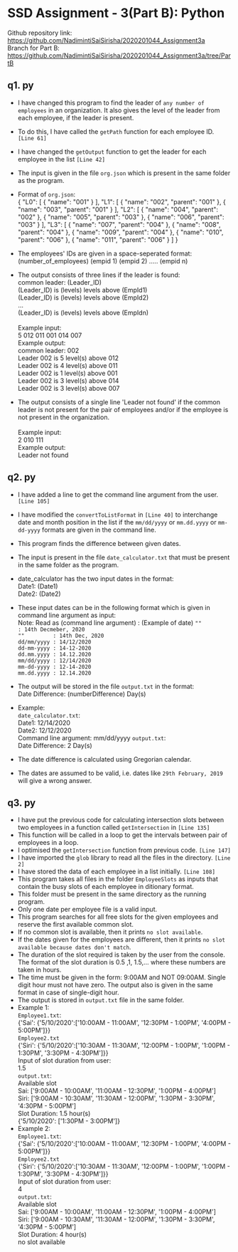 # SSD Assignment - 3(Part B): Python

Github repository link: https://github.com/NadimintiSaiSirisha/2020201044_Assignment3a<br>
Branch for Part B: https://github.com/NadimintiSaiSirisha/2020201044_Assignment3a/tree/PartB

## q1. py
* I have changed this program to find the leader of `any number of employees` in an organization. It also gives the level of the leader from each employee, if the leader is present.
* To do this, I have called the `getPath` function for each employee ID. `[Line 61]`
* I have changed the `getOutput` function to get the leader for each employee in the list `[Line 42]`
* The input is given in the file `org.json` which is present in the same folder as the program.
* Format of `org.json`:<br>
{
    "L0": [
        { "name": "001" }
    ],
    "L1": [
        { "name": "002", "parent": "001" },
        { "name": "003", "parent": "001" }
    ],
    "L2": [
        { "name": "004", "parent": "002" },
        { "name": "005", "parent": "003" },
        { "name": "006", "parent": "003" }
    ],
    "L3": [
        { "name": "007", "parent": "004" },
        { "name": "008", "parent": "004" },
        { "name": "009", "parent": "004" },
        { "name": "010", "parent": "006" },
        { "name": "011", "parent": "006" }
    ]
}
* The employees' IDs are given in a space-seperated format:<br>
(number_of_employees) (empid 1) (empid 2) ..... (empid n)

* The output consists of three lines if the leader is found:<br>
common leader: (Leader_ID) <br>
(Leader_ID) is  (levels)  levels above (EmpId1) <br>
(Leader_ID) is  (levels)  levels above (EmpId2) <br>
...<br>
(Leader_ID) is  (levels)  levels above (EmpIdn)<br><br>
Example input:<br>
5 012 011 001 014 007<br>
Example output:<br>
common leader:  002<br>
Leader  002  is  5  level(s) above  012<br>
Leader  002  is  4  level(s) above  011<br>
Leader  002  is  1  level(s) above  001<br>
Leader  002  is  3  level(s) above  014<br>
Leader  002  is  3  level(s) above  007<br>

* The output consists of a single line 'Leader not found' if the common leader is not present for the pair of employees and/or if the employee is not present in the organization.<br><br>
Example input:<br>
2 010 111<br>
Example output:<br>
Leader not found 

## q2. py
* I have added a line to get the command line argument from the user. `[Line 105]`
* I have modified the `convertToListFormat` in `[Line 40]` to interchange date and month position in the list if the `mm/dd/yyyy` or `mm.dd.yyyy` or `mm-dd-yyyy` formats are given in the command line.
* This program finds the difference between given dates.
* The input is present in the file `date_calculator.txt` that must be present in the same folder as the program.
* date_calculator has the two input dates in the format:<br>
Date1: (Date1)<br>
Date2: (Date2)
* These input dates can be in the following format which is given in command line argument as input:<br>
Note: Read as (command line argument) : (Example of date)
`""         : 14th Decmeber, 2020`<br> 
`""         : 14th Dec, 2020` <br>
`dd/mm/yyyy : 14/12/2020` <br>
`dd-mm-yyyy : 14-12-2020`<br>
`dd.mm.yyyy : 14.12.2020` <br>
`mm/dd/yyyy : 12/14/2020` <br>
`mm-dd-yyyy : 12-14-2020`<br>
`mm.dd.yyyy : 12.14.2020` <br>

*  The output will be stored in the file `output.txt` in the format:<br>
Date Difference: (numberDifference) Day(s)
* Example:<br>
`date_calculator.txt`:<br>
Date1: 12/14/2020 <br>
Date2: 12/12/2020 <br>
Command line argument: mm/dd/yyyy
`output.txt`:<br>
Date Difference: 2 Day(s)
* The date difference is calculated using Gregorian calendar.
* The dates are assumed to be valid, i.e. dates like `29th February, 2019` will give a wrong answer.

## q3. py
* I have put the previous code for calculating intersection slots between two employees in a function called `getIntersection` in `[Line 135]`
* This function will be called in a loop to get the intervals between pair of employees in a loop.
* I optimised the `getIntersection` function from previous code. `[Line 147]`
* I have imported the `glob` library to read all the files in the  directory. `[Line 2]`
* I have stored the data of each employee in a list initially. `[Line 108]`
* This program takes all files in the folder `EmployeeSlots` as inputs that contain the busy slots of each employee in ditionary format.
* This folder must be present in the same directory as the running program.
* Only one date per employee file is a valid input.
* This program searches for all free slots for the given employees and reserve the first available common slot. 
* If no common slot is available, then it prints `no slot available`.
* If the dates given for the employees are different, then it prints `no slot available because dates don't match`. 
* The duration of the slot required is taken by the user from the console. The format of the slot duration is 0.5 ,1, 1.5,... where these numbers are taken in hours.
* The time must be given in the form: 9:00AM and NOT 09:00AM. Single digit hour must not have zero. The output also is given in the same format in case of single-digit hour.
* The output is stored in `output.txt` file in the same folder. 
* Example 1:<br>
`Employee1.txt`:<br>
{'Sai': {'5/10/2020':['10:00AM - 11:00AM', '12:30PM - 1:00PM', '4:00PM - 5:00PM']}}<br>
`Employee2.txt`<br>
{'Siri': {'5/10/2020':['10:30AM - 11:30AM', '12:00PM - 1:00PM', '1:00PM - 1:30PM',
'3:30PM - 4:30PM']}}<br>
Input of slot duration from user:<br>
1.5<br>
`output.txt`:<br>
Available slot<br>
Sai: ['9:00AM - 10:00AM', '11:00AM - 12:30PM', '1:00PM - 4:00PM']<br>
Siri: ['9:00AM - 10:30AM', '11:30AM - 12:00PM', '1:30PM - 3:30PM', '4:30PM - 5:00PM']<br>
Slot Duration: 1.5 hour(s)<br>
{'5/10/2020': ['1:30PM - 3:00PM']}<br>
* Example 2:<br>
`Employee1.txt`:<br>
{'Sai': {'5/10/2020':['10:00AM - 11:00AM', '12:30PM - 1:00PM', '4:00PM - 5:00PM']}}<br>
`Employee2.txt`<br>
{'Siri': {'5/10/2020':['10:30AM - 11:30AM', '12:00PM - 1:00PM', '1:00PM - 1:30PM',
'3:30PM - 4:30PM']}}<br>
Input of slot duration from user:<br>
4<br>
`output.txt`:<br>
Available slot<br>
Sai: ['9:00AM - 10:00AM', '11:00AM - 12:30PM', '1:00PM - 4:00PM']<br>
Siri: ['9:00AM - 10:30AM', '11:30AM - 12:00PM', '1:30PM - 3:30PM', '4:30PM - 5:00PM']<br>
Slot Duration: 4 hour(s)<br>
no slot available